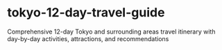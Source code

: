 # tokyo-12-day-travel-guide
Comprehensive 12-day Tokyo and surrounding areas travel itinerary with day-by-day activities, attractions, and recommendations
